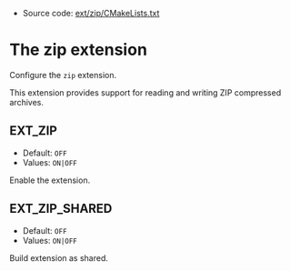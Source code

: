 <!-- This is auto-generated file. -->
* Source code: [ext/zip/CMakeLists.txt](https://github.com/petk/php-build-system/blob/master/cmake/ext/zip/CMakeLists.txt)

# The zip extension

Configure the `zip` extension.

This extension provides support for reading and writing ZIP compressed archives.

## EXT_ZIP

* Default: `OFF`
* Values: `ON|OFF`

Enable the extension.

## EXT_ZIP_SHARED

* Default: `OFF`
* Values: `ON|OFF`

Build extension as shared.
